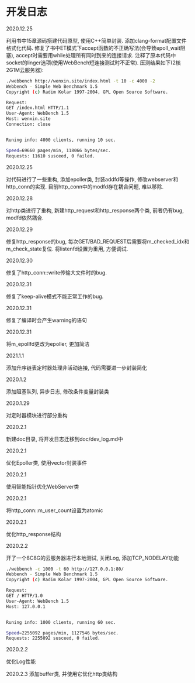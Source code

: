 # 开发日志
2020.12.25

利用书中15章源码搭建代码原型, 使用C++简单封装. 添加clang-format配置文件格式化代码. 修复了书中ET模式下accept函数的不正确写法(会导致epoll_wait阻塞), accept时需要用while处理所有同时到来的连接请求. 注释了原本代码中socket的linger选项(使用WebBench短连接测试时不正常). 压测结果如下(2核2G1M云服务器):
```sh
./webbench http://wenxin.site/index.html -t 10 -c 4000 -2
Webbench - Simple Web Benchmark 1.5
Copyright (c) Radim Kolar 1997-2004, GPL Open Source Software.

Request:
GET /index.html HTTP/1.1
User-Agent: WebBench 1.5
Host: wenxin.site
Connection: close


Runing info: 4000 clients, running 10 sec.

Speed=69660 pages/min, 118066 bytes/sec.
Requests: 11610 susceed, 0 failed.
```

2020.12.25

对代码进行了一些重构, 添加epoller类, 封装addfd等操作, 修改webserver和http_conn的实现. 目前http_conn中的modfd存在耦合问题, 难以移除.

2020.12.28

对http类进行了重构, 新建http_request和http_response两个类, 前者仍有bug, modfd依然耦合.

2020.12.29

修复http_response的bug, 每次GET/BAD_REQUEST后需要将m_checked_idx和m_check_state复位. 将listenfd设置为重用, 方便调试.

2020.12.30

修复了http_conn::write传输大文件时的bug.

2020.12.31

修复了keep-alive模式不能正常工作的bug.

2020.12.31

修复了编译时会产生warning的语句

2020.12.31

将m_epollfd更改为epoller, 更加简洁

2021.1.1

添加升序链表定时器处理非活动连接, 代码需要进一步封装简化

2020.1.2

添加阻塞队列, 异步日志, 修改条件变量封装类

2020.1.29

对定时器模块进行部分重构

2020.2.1

新建doc目录, 将开发日志迁移到doc/dev_log.md中

2020.2.1

优化Epoller类, 使用vector封装事件

2020.2.1

使用智能指针优化WebServer类

2020.2.1

将http_conn::m_user_count设置为atomic<int>

2020.2.1

优化http_response结构

2020.2.2

开了一个8C8G的云服务器进行本地测试, 关闭Log, 添加TCP_NODELAY功能
```sh
./webbench -c 1000 -t 60 http://127.0.0.1:80/
Webbench - Simple Web Benchmark 1.5
Copyright (c) Radim Kolar 1997-2004, GPL Open Source Software.

Request:
GET / HTTP/1.0
User-Agent: WebBench 1.5
Host: 127.0.0.1


Runing info: 1000 clients, running 60 sec.

Speed=2255092 pages/min, 1127546 bytes/sec.
Requests: 2255092 susceed, 0 failed.
```

2020.2.2

优化Log性能

2020.2.3
添加buffer类, 并使用它优化http类结构
